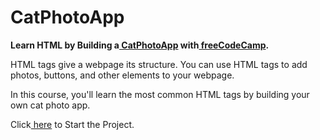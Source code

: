 # CatPhotoApp

<strong>Learn HTML by Building a<a href="https://teoptl.github.io/CatPhotoApp"> CatPhotoApp</a> with<a href="https://freecodecamp.org"> freeCodeCamp</a>.</strong>

HTML tags give a webpage its structure. You can use HTML tags to add photos, buttons, and other elements to your webpage.

In this course, you'll learn the most common HTML tags by building your own cat photo app.

Click<a href="https://www.freecodecamp.org/learn/2022/responsive-web-design/learn-html-by-building-a-cat-photo-app/step-1"> here</a> to Start the Project.
